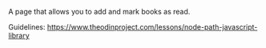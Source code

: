 A page that allows you to add and mark books as read.

Guidelines: https://www.theodinproject.com/lessons/node-path-javascript-library